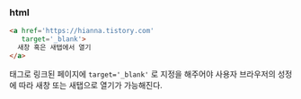 ### html

``` html
<a href='https://hianna.tistory.com'
   target='_blank'>
  새창 혹은 새탭에서 열기
</a>
```

<a> 태그로 링크된 페이지에 `target='_blank'` 로 지정을 해주어야 사용자 브라우저의 성정에 따라 새창 또는 새탭으로 열기가 가능해진다.
